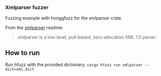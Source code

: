 ### Xmlparser fuzzer

Fuzzing example with honggfuzz for the xmlparser crate.

From the [xmlparser](https://crates.io/crates/xmlparser) readme:
> xmlparser is a low-level, pull-based, zero-allocation XML 1.0 parser.


## How to run

Run hfuzz with the provided dictionary: `cargo hfuzz run xmlparser --dict=xml.dict`
